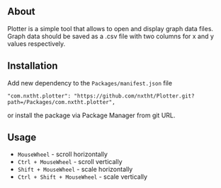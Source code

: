 ## About

Plotter is a simple tool that allows to open and display graph data files.
Graph data should be saved as a .csv file with two columns for x and y values respectively.

## Installation
Add new dependency to the `Packages/manifest.json` file 
```
"com.nxtht.plotter": "https://github.com/nxtht/Plotter.git?path=/Packages/com.nxtht.plotter",
```
or install the package via Package Manager from git URL.

## Usage
- `MouseWheel` - scroll horizontally
- `Ctrl + MouseWheel` - scroll vertically
- `Shift + MouseWheel` - scale horizontally
- `Ctrl + Shift + MouseWheel` - scale vertically